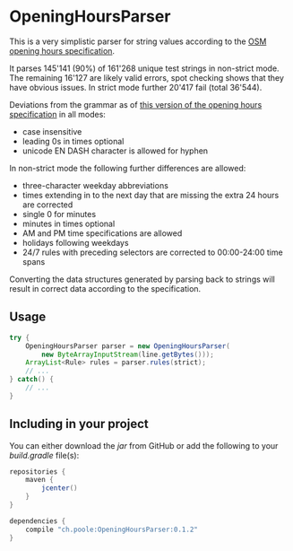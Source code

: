 # OpeningHoursParser

This is a very simplistic parser for string values according to the [OSM opening hours specification][opening-hours-specification].

It parses 145'141 (90%) of 161'268 unique test strings in non-strict mode. The remaining 16'127 are likely valid errors, spot checking shows that they have obvious issues. In strict mode further 20'417 fail (total 36'544).

Deviations from the grammar as of [this version of the opening hours specification][opening-hours-grammar-specification] in all modes:

 * case insensitive
 * leading 0s in times optional
 * unicode EN DASH character is allowed for hyphen

In non-strict mode the following further differences are allowed:

 * three-character weekday abbreviations
 * times extending in to the next day that are missing the extra 24 hours are corrected
 * single 0 for minutes
 * minutes in times optional
 * AM and PM time specifications are allowed
 * holidays following weekdays
 * 24/7 rules with preceding selectors are corrected to 00:00-24:00 time spans

Converting the data structures generated by parsing back to strings will result in correct data according to the specification.

## Usage

``` java
try {
	OpeningHoursParser parser = new OpeningHoursParser(
		new ByteArrayInputStream(line.getBytes()));
	ArrayList<Rule> rules = parser.rules(strict);
	// ...
} catch() {
	// ...
}
```

## Including in your project

You can either download the *jar* from GitHub or add the following to your *build.gradle* file(s):

``` groovy
repositories {
    maven {
    	jcenter()
    }
}
```

``` groovy
dependencies {
    compile "ch.poole:OpeningHoursParser:0.1.2"
}
```


[opening-hours-specification]: http://wiki.openstreetmap.org/wiki/Key:opening_hours/specification
[opening-hours-grammar-specification]: http://wiki.openstreetmap.org/w/index.php?title=Key:opening_hours/specification&oldid=1075290
